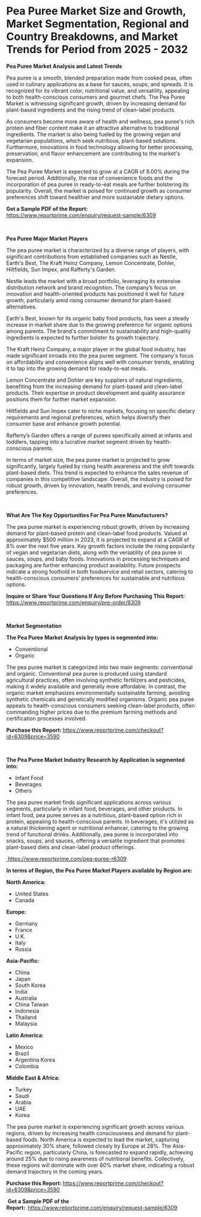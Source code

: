 <p><h1>Pea Puree Market Size and Growth, Market Segmentation, Regional and Country Breakdowns, and Market Trends for Period from 2025 -  2032</h1></p><p><strong>Pea Puree Market Analysis and Latest Trends</strong></p>
<p><p>Pea puree is a smooth, blended preparation made from cooked peas, often used in culinary applications as a base for sauces, soups, and spreads. It is recognized for its vibrant color, nutritional value, and versatility, appealing to both health-conscious consumers and gourmet chefs. The Pea Puree Market is witnessing significant growth, driven by increasing demand for plant-based ingredients and the rising trend of clean-label products. </p><p>As consumers become more aware of health and wellness, pea puree's rich protein and fiber content make it an attractive alternative to traditional ingredients. The market is also being fueled by the growing vegan and vegetarian populations, which seek nutritious, plant-based solutions. Furthermore, innovations in food technology allowing for better processing, preservation, and flavor enhancement are contributing to the market's expansion.</p><p>The Pea Puree Market is expected to grow at a CAGR of 6.00% during the forecast period. Additionally, the rise of convenience foods and the incorporation of pea puree in ready-to-eat meals are further bolstering its popularity. Overall, the market is poised for continued growth as consumer preferences shift toward healthier and more sustainable dietary options.</p></p>
<p><strong>Get a Sample PDF of the Report:&nbsp;</strong> <a href="https://www.reportprime.com/enquiry/request-sample/6309?utm_campaign=4531&utm_medium=2&utm_source=Github&utm_content=ia&utm_term=15052025&utm_id=pea-puree">https://www.reportprime.com/enquiry/request-sample/6309</a></p>
<p>&nbsp;</p>
<p><strong>Pea Puree Major Market Players</strong></p>
<p><p>The pea puree market is characterized by a diverse range of players, with significant contributions from established companies such as Nestle, Earth's Best, The Kraft Heinz Company, Lemon Concentrate, Dohler, Hiltfields, Sun Impex, and Rafferty's Garden. </p><p>Nestle leads the market with a broad portfolio, leveraging its extensive distribution network and brand recognition. The company’s focus on innovation and health-oriented products has positioned it well for future growth, particularly amid rising consumer demand for plant-based alternatives. </p><p>Earth's Best, known for its organic baby food products, has seen a steady increase in market share due to the growing preference for organic options among parents. The brand's commitment to sustainability and high-quality ingredients is expected to further bolster its growth trajectory.</p><p>The Kraft Heinz Company, a major player in the global food industry, has made significant inroads into the pea puree segment. The company's focus on affordability and convenience aligns well with consumer trends, enabling it to tap into the growing demand for ready-to-eat meals.</p><p>Lemon Concentrate and Dohler are key suppliers of natural ingredients, benefiting from the increasing demand for plant-based and clean-label products. Their expertise in product development and quality assurance positions them for further market expansion.</p><p>Hiltfields and Sun Impex cater to niche markets, focusing on specific dietary requirements and regional preferences, which helps diversify their consumer base and enhance growth potential.</p><p>Rafferty’s Garden offers a range of purees specifically aimed at infants and toddlers, tapping into a lucrative market segment driven by health-conscious parents.</p><p>In terms of market size, the pea puree market is projected to grow significantly, largely fueled by rising health awareness and the shift towards plant-based diets. This trend is expected to enhance the sales revenue of companies in this competitive landscape. Overall, the industry is poised for robust growth, driven by innovation, health trends, and evolving consumer preferences.</p></p>
<p>&nbsp;</p>
<p><strong>What Are The Key Opportunities For Pea Puree Manufacturers?</strong></p>
<p><p>The pea puree market is experiencing robust growth, driven by increasing demand for plant-based protein and clean-label food products. Valued at approximately $500 million in 2023, it is projected to expand at a CAGR of 8% over the next five years. Key growth factors include the rising popularity of vegan and vegetarian diets, along with the versatility of pea puree in sauces, soups, and baby foods. Innovations in processing techniques and packaging are further enhancing product availability. Future prospects indicate a strong foothold in both foodservice and retail sectors, catering to health-conscious consumers' preferences for sustainable and nutritious options.</p></p>
<p><strong>Inquire or Share Your Questions If Any Before Purchasing This Report:</strong> <a href="https://www.reportprime.com/enquiry/pre-order/6309?utm_campaign=4531&utm_medium=2&utm_source=Github&utm_content=ia&utm_term=15052025&utm_id=pea-puree">https://www.reportprime.com/enquiry/pre-order/6309</a></p>
<p>&nbsp;</p>
<p><strong>Market Segmentation</strong></p>
<p><strong>The Pea Puree Market Analysis by types is segmented into:</strong></p>
<p><ul><li>Conventional</li><li>Organic</li></ul></p>
<p><p>The pea puree market is categorized into two main segments: conventional and organic. Conventional pea puree is produced using standard agricultural practices, often involving synthetic fertilizers and pesticides, making it widely available and generally more affordable. In contrast, the organic market emphasizes environmentally sustainable farming, avoiding synthetic chemicals and genetically modified organisms. Organic pea puree appeals to health-conscious consumers seeking clean-label products, often commanding higher prices due to the premium farming methods and certification processes involved.</p></p>
<p><strong>Purchase this Report:&nbsp;</strong><a href="https://www.reportprime.com/checkout?id=6309&price=3590&utm_campaign=4531&utm_medium=2&utm_source=Github&utm_content=ia&utm_term=15052025&utm_id=pea-puree">https://www.reportprime.com/checkout?id=6309&price=3590</a></p>
<p>&nbsp;</p>
<p><strong>The Pea Puree Market Industry Research by Application is segmented into:</strong></p>
<p><ul><li>Infant Food</li><li>Beverages</li><li>Others</li></ul></p>
<p><p>The pea puree market finds significant applications across various segments, particularly in infant food, beverages, and other products. In infant food, pea puree serves as a nutritious, plant-based option rich in protein, appealing to health-conscious parents. In beverages, it's utilized as a natural thickening agent or nutritional enhancer, catering to the growing trend of functional drinks. Additionally, pea puree is incorporated into snacks, soups, and sauces, offering a versatile ingredient that promotes plant-based diets and clean-label product offerings.</p></p>
<p><a href="https://www.reportprime.com/pea-puree-r6309?utm_campaign=4531&utm_medium=2&utm_source=Github&utm_content=ia&utm_term=15052025&utm_id=pea-puree">&nbsp;https://www.reportprime.com/pea-puree-r6309</a></p>
<p><strong>In terms of Region, the Pea Puree Market Players available by Region are:</strong></p>
<p>
    <p> <strong> North America: </strong>
        <ul>
            <li>United States</li>
            <li>Canada</li>
        </ul>
        </p> 
    <p> <strong> Europe: </strong>
        <ul>
            <li>Germany</li>
            <li>France</li>
            <li>U.K.</li>
            <li>Italy</li>
            <li>Russia</li>
        </ul>
        </p> 
    <p> <strong> Asia-Pacific: </strong>
        <ul>
            <li>China</li>
            <li>Japan</li>
            <li>South Korea</li>
            <li>India</li>
            <li>Australia</li>
            <li>China Taiwan</li>
            <li>Indonesia</li>
            <li>Thailand</li>
            <li>Malaysia</li>
        </ul>
        </p> 
    <p> <strong> Latin America: </strong>
        <ul>
            <li>Mexico</li>
            <li>Brazil</li>
            <li>Argentina Korea</li>
            <li>Colombia</li>
        </ul>
        </p> 
    <p> <strong> Middle East & Africa: </strong>
        <ul>
            <li>Turkey</li>
            <li>Saudi</li>
            <li>Arabia</li>
            <li>UAE</li>
            <li>Korea</li>
        </ul>
    </p>
    </p>
<p><p>The pea puree market is experiencing significant growth across various regions, driven by increasing health consciousness and demand for plant-based foods. North America is expected to lead the market, capturing approximately 30% share, followed closely by Europe at 28%. The Asia-Pacific region, particularly China, is forecasted to expand rapidly, achieving around 25% due to rising awareness of nutritional benefits. Collectively, these regions will dominate with over 80% market share, indicating a robust demand trajectory in the coming years.</p></p>
<p><strong>Purchase this Report: </strong><a href="https://www.reportprime.com/checkout?id=6309&price=3590&utm_campaign=4531&utm_medium=2&utm_source=Github&utm_content=ia&utm_term=15052025&utm_id=pea-puree">https://www.reportprime.com/checkout?id=6309&price=3590</a></p>
<p>&nbsp;<strong>Get a Sample PDF of the Report:&nbsp;&nbsp;</strong><a href="https://www.reportprime.com/enquiry/request-sample/6309?utm_campaign=4531&utm_medium=2&utm_source=Github&utm_content=ia&utm_term=15052025&utm_id=pea-puree">https://www.reportprime.com/enquiry/request-sample/6309</a></p>
<p><strong></strong></p>
<p><p></p><p></p><p></p></p>